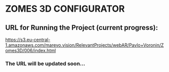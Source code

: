 # ZOMES 3D CONFIGURATOR

## URL for Running the Project (current progress):
https://s3.eu-central-1.amazonaws.com/marevo.vision/RelevantProjects/webAR/Pavlo+Voronin/Zomes3D/006/index.html

### The URL will be updated soon... 